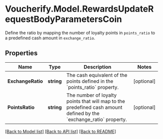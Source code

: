 # Voucherify.Model.RewardsUpdateRequestBodyParametersCoin
Define the ratio by mapping the number of loyalty points in `points_ratio` to a predefined cash amount in `exchange_ratio`.

## Properties

Name | Type | Description | Notes
------------ | ------------- | ------------- | -------------
**ExchangeRatio** | **string** | The cash equivalent of the points defined in the &#x60;points_ratio&#x60; property. | [optional] 
**PointsRatio** | **string** | The number of loyalty points that will map to the predefined cash amount defined by the &#x60;exchange_ratio&#x60; property. | [optional] 

[[Back to Model list]](../README.md#documentation-for-models) [[Back to API list]](../README.md#documentation-for-api-endpoints) [[Back to README]](../README.md)

